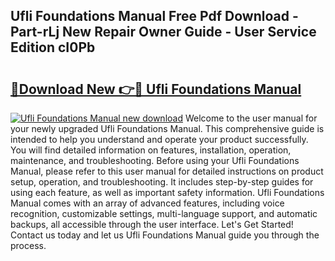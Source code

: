 ## Ufli Foundations Manual Free Pdf Download - Part-rLj New Repair Owner Guide - User Service Edition cI0Pb

# <h2><a href="http://bc4579.oget.top/?id=Ufli+Foundations+Manual">🔗Download New 👉🔴 Ufli Foundations Manual</a></h2>

[![Ufli Foundations Manual new download](https://i.imgur.com/5g1atiW.png)](http://bc4579.oget.top/?id=Ufli+Foundations+Manual)
Welcome to the user manual for your newly upgraded Ufli Foundations Manual. This comprehensive guide is intended to help you understand and operate your product successfully. You will find detailed information on features, installation, operation, maintenance, and troubleshooting. Before using your Ufli Foundations Manual, please refer to this user manual for detailed instructions on product setup, operation, and troubleshooting. It includes step-by-step guides for using each feature, as well as important safety information. Ufli Foundations Manual comes with an array of advanced features, including voice recognition, customizable settings, multi-language support, and automatic backups, all accessible through the user interface. Let's Get Started! Contact us today and let us Ufli Foundations Manual guide you through the process.

